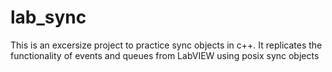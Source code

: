 # lab_sync

This is an excersize project to practice sync objects in c++. It replicates the functionality of events and queues from LabVIEW using posix sync objects
